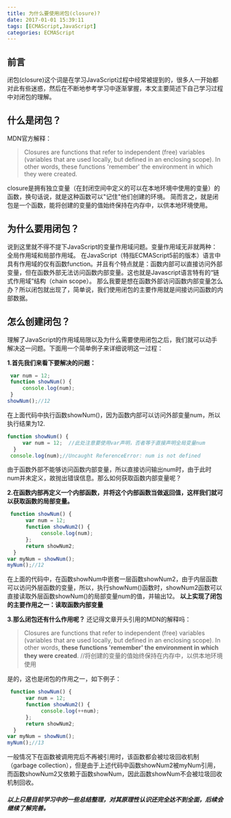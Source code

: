 ```yaml
---
title: 为什么要使用闭包(closure)?
date: 2017-01-01 15:39:11
tags: [ECMAScript,JavaScript]
categories: ECMAScript
---
```

## 前言
闭包(closure)这个词是在学习JavaScript过程中经常被提到的，很多人一开始都对此有些迷惑，然后在不断地参考学习中逐渐掌握，本文主要简述下自己学习过程中对闭包的理解。
## 什么是闭包？
MDN官方解释：
> Closures are functions that refer to independent (free) variables (variables that are used locally, but defined in an enclosing scope). In other words, these functions 'remember' the environment in which they were created.

closure是拥有独立变量（在封闭空间中定义的可以在本地环境中使用的变量）的函数，换句话说，就是这种函数可以"记住"他们创建的环境。
简而言之，就是闭包是一个函数，能将创建的变量的值始终保持在内存中，以供本地环境使用。<!-- more -->
## 为什么要用闭包？
说到这里就不得不提下JavaScript的变量作用域问题。变量作用域无非就两种：全局作用域和局部作用域。
在JavaScript（特指ECMAScript5前的版本）语言中具有作用域的仅有函数function。并且有个特点就是：函数内部可以直接访问外部变量，但在函数外部无法访问函数内部变量。这也就是Javascript语言特有的“链式作用域”结构（chain scope）。
那么我要是想在函数外部访问函数内部变量怎么办？所以闭包就出现了，简单说，我们使用闭包的主要作用就是间接访问函数的内部数据。
## 怎么创建闭包？
理解了JavaScript的作用域局限以及为什么需要使用闭包之后，我们就可以动手解决这一问题。下面用一个简单例子来详细说明这一过程：

**1.首先我们来看下要解决的问题：**
 ```javascript
  var num = 12;
  function showNum() {
      console.log(num);
  }
showNum();//12
```
在上面代码中执行函数showNum()，因为函数内部可以访问外部变量num，所以执行结果为12.
```javascript
function showNum() {
     var num = 12;  //此处注意要使用var声明，否者等于直接声明全局变量num
  }
 console.log(num);//Uncaught ReferenceError: num is not defined
```
由于函数外部不能够访问函数内部变量，所以直接访问输出num时，由于此时num并未定义，故抛出错误信息。那么如何获取函数内部变量呢？

**2.在函数内部再定义一个内部函数，并将这个内部函数当做返回值，这样我们就可以获取函数的局部变量。**
```javascript
 function showNum() {
      var num = 12;
      function showNum2() {
           console.log(num);
      };
      return showNum2;
  }
var myNum = showNum();
myNum();//12
```
在上面的代码中，在函数showNum中嵌套一层函数showNum2，由于内层函数可以访问外层函数的变量，所以，执行showNum()函数时，showNum2函数可以直接读取外层函数showNum()的局部变量num的值，并输出12。
**以上实现了闭包的主要作用之一：读取函数内部变量**

**3.那么闭包还有什么作用呢？**
还记得文章开头引用的MDN的解释吗：
>Closures are functions that refer to independent (free) variables (variables that are used locally, but defined in an enclosing scope). In other words, **these functions 'remember' the environment in which they were created**.
//将创建的变量的值始终保持在内存中，以供本地环境使用

是的，这也是闭包的作用之一，如下例子：
```javascript
 function showNum() {
      var num = 12;
      function showNum2() {
           console.log(++num);
      };
      return showNum2;
  }
var myNum = showNum();
myNum();//13
```
一般情况下在函数被调用完后不再被引用时，该函数都会被垃圾回收机制（garbage collection），但是由于上述代码中函数showNum2被myNum引用，而函数showNum2又依赖于函数showNum，因此函数showNum不会被垃圾回收机制回收。
##### 以上只是目前学习中的一些总结整理，对其原理性认识还完全达不到全面，后续会继续了解完善。